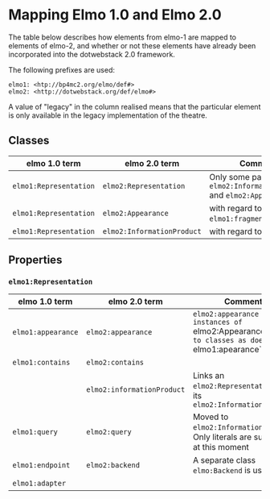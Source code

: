 # Mapping Elmo 1.0 and Elmo 2.0

The table below describes how elements from elmo-1 are mapped to elements of elmo-2, and whether or not these elements have already been incorporated into the dotwebstack 2.0 framework.

The following prefixes are used:

	elmo1: <htp://bp4mc2.org/elmo/def#>
	elmo2: <http://dotwebstack.org/def/elmo#>

A value of "legacy" in the column realised means that the particular element is only available in the legacy implementation of the theatre.

## Classes

|elmo 1.0 term|elmo 2.0 term|Comment|Realised
|-------------|-------------|---------|------------
`elmo1:Representation`|`elmo2:Representation`|Only some parts, see also `elmo2:InformationProduct` and `elmo2:Appearance`|Yes
`elmo1:Representation`|`elmo2:Appearance`|with regard to `elmo1:fragment` elements|Legacy
`elmo1:Representation`|`elmo2:InformationProduct`|with regard to `elmo:query`|Yes

## Properties

### `elmo1:Representation`

|elmo 1.0 term|elmo 2.0 term|Comment|Realised
|-------------|-------------|-------|--------
|`elmo1:appearance`|`elmo2:appearance`|`elmo2:appearance maps to instances of `elmo2:Appearance`, not to classes as does `elmo1:apearance`
|`elmo1:contains`|`elmo2:contains`||No
||`elmo2:informationProduct`|Links an `elmo2:Representation` to its `elmo2:InformationProduct`|Yes
|`elmo1:query`|`elmo2:query`|Moved to `elmo2:InformationProduct`. Only literals are supported at this moment|Yes (literals)
|`elmo1:endpoint`|`elmo2:backend`|A separate class `elmo:Backend` is used.|Yes
|`elmo1:adapter`|||No
